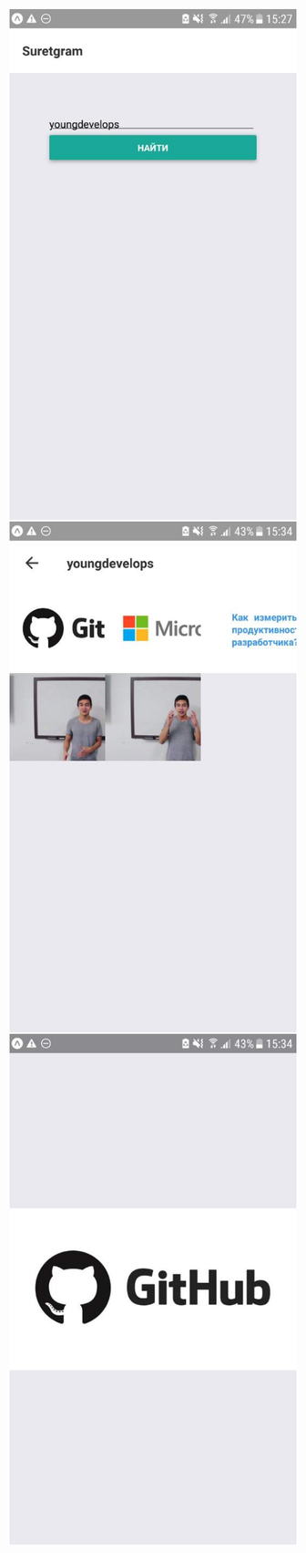 ![1](https://github.com/bexuma/InstagramCloneRN/blob/master/screenshots/1.jpeg)
![2](https://github.com/bexuma/InstagramCloneRN/blob/master/screenshots/2.jpeg)
![3](https://github.com/bexuma/InstagramCloneRN/blob/master/screenshots/3.jpeg)
